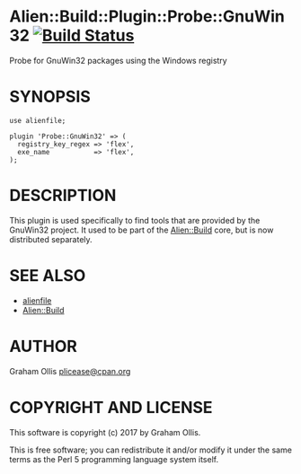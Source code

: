 # Alien::Build::Plugin::Probe::GnuWin32 [![Build Status](https://secure.travis-ci.org/plicease/Alien-Build-Plugin-Probe-GnuWin32.png)](http://travis-ci.org/plicease/Alien-Build-Plugin-Probe-GnuWin32)

Probe for GnuWin32 packages using the Windows registry

# SYNOPSIS

    use alienfile;
    
    plugin 'Probe::GnuWin32' => (
      registry_key_regex => 'flex',
      exe_name           => 'flex',
    );

# DESCRIPTION

This plugin is used specifically to find tools that are provided by the GnuWin32 project.
It used to be part of the [Alien::Build](https://metacpan.org/pod/Alien::Build) core, but is now distributed separately.

# SEE ALSO

- [alienfile](https://metacpan.org/pod/alienfile)
- [Alien::Build](https://metacpan.org/pod/Alien::Build)

# AUTHOR

Graham Ollis <plicease@cpan.org>

# COPYRIGHT AND LICENSE

This software is copyright (c) 2017 by Graham Ollis.

This is free software; you can redistribute it and/or modify it under
the same terms as the Perl 5 programming language system itself.
